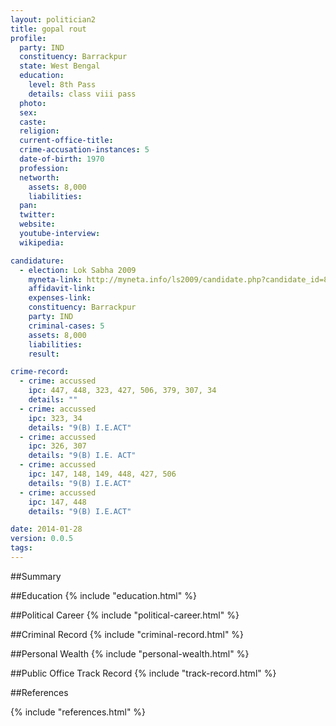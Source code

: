 ```yaml
---
layout: politician2
title: gopal rout
profile: 
  party: IND
  constituency: Barrackpur
  state: West Bengal
  education: 
    level: 8th Pass
    details: class viii pass
  photo: 
  sex: 
  caste: 
  religion: 
  current-office-title: 
  crime-accusation-instances: 5
  date-of-birth: 1970
  profession: 
  networth: 
    assets: 8,000
    liabilities: 
  pan: 
  twitter: 
  website: 
  youtube-interview: 
  wikipedia: 

candidature: 
  - election: Lok Sabha 2009
    myneta-link: http://myneta.info/ls2009/candidate.php?candidate_id=8134
    affidavit-link: 
    expenses-link: 
    constituency: Barrackpur 
    party: IND
    criminal-cases: 5
    assets: 8,000
    liabilities: 
    result:  

crime-record: 
  - crime: accussed
    ipc: 447, 448, 323, 427, 506, 379, 307, 34
    details: "" 
  - crime: accussed
    ipc: 323, 34
    details: "9(B) I.E.ACT" 
  - crime: accussed
    ipc: 326, 307
    details: "9(B) I.E. ACT" 
  - crime: accussed
    ipc: 147, 148, 149, 448, 427, 506
    details: "9(B) I.E.ACT" 
  - crime: accussed
    ipc: 147, 448
    details: "9(B) I.E.ACT" 

date: 2014-01-28
version: 0.0.5
tags: 
---
```

##Summary


##Education
{% include "education.html" %}


##Political Career
{% include "political-career.html" %}


##Criminal Record
{% include "criminal-record.html" %}


##Personal Wealth
{% include "personal-wealth.html" %}


##Public Office Track Record
{% include "track-record.html" %}


##References


{% include "references.html" %}